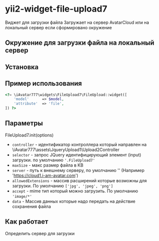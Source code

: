 # yii2-widget-file-upload7

Виджет для загрузки файла
Загружает на сервер AvatarCloud или на локальный сервер если сформировано окружение

## Окружение для загрузки файла на локальный сервер




## Установка
## Пример использования

```php
<?= \iAvatar777\widgets\FileUpload7\FileUpload::widget([
    'model'      => $model,
    'attribute'  => 'file',
]) ?>
```



## Параметры

FileUpload7.init(options)

- `controller` - идентификатор контроллера который направлен на \iAvatar777\assets\JqueryUpload1\Upload2Controller
- `selector` - запрос JQuery идентифицирующий элемент (input) загрузки. по умолчанию `'.FileUpload7'`
- `maxSize` - макс размер файла в KB
- `server` - путь к внешнему серверу, по умолчанию '' (Например 'https://cloud1.i-am-avatar.com')
- `allowedExtensions` - массив расширений которые возможны для загрузки. По умолчанию `['jpg', 'jpeg', 'png']`
- `accept` - mime тип который можно загрузить. По умолчанию `'image/*'`
- `data` - Массив данных которые надо передать на действие сохранения файла

## Как работает

Определить сервер для загрузки
